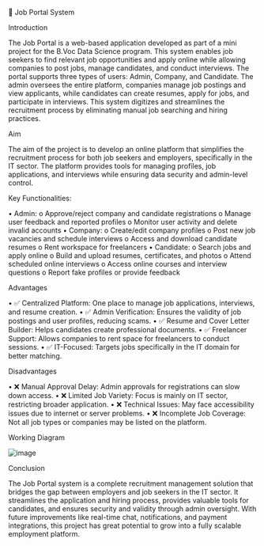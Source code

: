 

💼 Job Portal System

Introduction

The Job Portal is a web-based application developed as part of a mini project for the B.Voc Data Science program. This system enables job seekers to find relevant job opportunities and apply online while allowing companies to post jobs, manage candidates, and conduct interviews.
The portal supports three types of users: Admin, Company, and Candidate. The admin oversees the entire platform, companies manage job postings and view applicants, while candidates can create resumes, apply for jobs, and participate in interviews. This system digitizes and streamlines the recruitment process by eliminating manual job searching and hiring practices.

Aim

The aim of the project is to develop an online platform that simplifies the recruitment process for both job seekers and employers, specifically in the IT sector. The platform provides tools for managing profiles, job applications, and interviews while ensuring data security and admin-level control.

Key Functionalities:

•	Admin:
   o	Approve/reject company and candidate registrations
   o	Manage user feedback and reported profiles
   o	Monitor user activity and delete invalid accounts
•	Company:
   o	Create/edit company profiles
   o	Post new job vacancies and schedule interviews
   o	Access and download candidate resumes
   o	Rent workspace for freelancers
•	Candidate:
   o	Search jobs and apply online
   o	Build and upload resumes, certificates, and photos
   o	Attend scheduled online interviews
   o	Access online courses and interview questions
   o	Report fake profiles or provide feedback

Advantages

  •	✅ Centralized Platform: One place to manage job applications, interviews, and resume creation.
  •	✅ Admin Verification: Ensures the validity of job postings and user profiles, reducing scams.
  •	✅ Resume and Cover Letter Builder: Helps candidates create professional documents.
  •	✅ Freelancer Support: Allows companies to rent space for freelancers to conduct sessions.
  •	✅ IT-Focused: Targets jobs specifically in the IT domain for better matching.

Disadvantages

•	❌ Manual Approval Delay: Admin approvals for registrations can slow down access.
•	❌ Limited Job Variety: Focus is mainly on IT sector, restricting broader application.
•	❌ Technical Issues: May face accessibility issues due to internet or server problems.
•	❌ Incomplete Job Coverage: Not all job types or companies may be listed on the platform.




Working Diagram 

![image](https://github.com/user-attachments/assets/98625717-e85b-4a31-b2e3-9cc8b3b4901e)

 
Conclusion

The Job Portal system is a complete recruitment management solution that bridges the gap between employers and job seekers in the IT sector. It streamlines the application and hiring process, provides valuable tools for candidates, and ensures security and validity through admin oversight. With future improvements like real-time chat, notifications, and payment integrations, this project has great potential to grow into a fully scalable employment platform.



